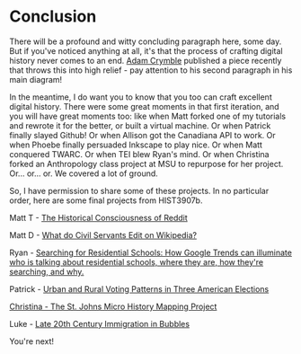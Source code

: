 # Conclusion

There will be a profound and witty concluding paragraph here, some day. But if you've noticed anything at all, it's that the process of crafting digital history never comes to an end. [Adam Crymble](http://www.digitalhumanities.org/dhq/vol/9/1/000206/000206.html) published a piece recently that throws this into high relief - pay attention to his second paragraph in his main diagram!

In the meantime, I do want you to know that you too can craft excellent digital history. There were some great moments in that first iteration, and you will have great moments too: like when Matt forked one of my tutorials and rewrote it for the better, or built a virtual machine. Or when Patrick finally slayed Github! Or when Allison got the Canadiana API to work. Or when Phoebe finally persuaded Inkscape to play nice. Or when Matt conquered TWARC. Or when TEI blew Ryan's mind. Or when Christina forked an Anthropology class project at MSU to repurpose for her project. Or... or... or. We covered a lot of ground.

So, I have permission to share some of these projects. In no particular order, here are some final projects from HIST3907b.

Matt T - <a href="https://github.com/Ottawagunner/RedditData/blob/master/Paradata.md">The Historical Consciousness of Reddit</a>

Matt D - <a href="http://www.matthew-dodd.com/data-visualization/">What do Civil Servants Edit on Wikipedia?</a>

Ryan - <a href="http://ryanpickering.github.io/Residential-School-Online-Response/startbootstrap-grayscale-1.0.3/">Searching for Residential Schools: How Google Trends can illuminate who is talking about residential schools, where they are, how they're searching, and why.</a>

Patrick - <a href="https://www.youtube.com/watch?v=hx1vsDuLt_8">Urban and Rural Voting Patterns in Three American Elections </a>

<a href="http://xtina-r.github.io/daea/">Christina - The St. Johns Micro History Mapping Project</a>

Luke - <a href="https://lukeafbradley.wordpress.com/2015/04/09/late-20th-century-canadian-immigration-in-bubbles/">Late 20th Century Immigration in Bubbles </a>

You're next!
